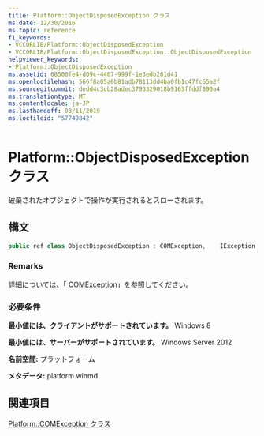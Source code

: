 ```yaml
---
title: Platform::ObjectDisposedException クラス
ms.date: 12/30/2016
ms.topic: reference
f1_keywords:
- VCCORLIB/Platform::ObjectDisposedException
- VCCORLIB/Platform::ObjectDisposedException::ObjectDisposedException
helpviewer_keywords:
- Platform::ObjectDisposedException
ms.assetid: 68506fe4-d09c-4407-999f-1e3edb261d41
ms.openlocfilehash: 566f8a05a6b81adb78113dd4ba0fb1c47fc65a2f
ms.sourcegitcommit: dedd4c3cb28adec3793329018b9163ffddf890a4
ms.translationtype: MT
ms.contentlocale: ja-JP
ms.lasthandoff: 03/11/2019
ms.locfileid: "57749842"
---
```

# <a name="platformobjectdisposedexception-class"></a>Platform::ObjectDisposedException クラス

破棄されたオブジェクトで操作が実行されるとスローされます。

## <a name="syntax"></a>構文

```cpp
public ref class ObjectDisposedException : COMException,    IException,    IPrintable,    IEquatable
```

### <a name="remarks"></a>Remarks

詳細については、「 [COMException](../cppcx/platform-comexception-class.md)」を参照してください。

### <a name="requirements"></a>必要条件

**最小値には、クライアントがサポートされています。** Windows 8

**最小値には、サーバーがサポートされています。** Windows Server 2012

**名前空間:** プラットフォーム

**メタデータ:** platform.winmd

## <a name="see-also"></a>関連項目

[Platform::COMException クラス](../cppcx/platform-comexception-class.md)
